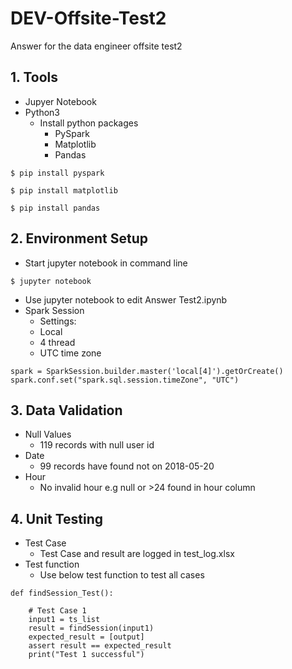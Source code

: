 # DEV-Offsite-Test2
Answer for the data engineer offsite test2

## 1. Tools
* Jupyer Notebook
* Python3
  * Install python packages
    * PySpark
    * Matplotlib
    * Pandas
```
$ pip install pyspark
```
```
$ pip install matplotlib
```
```
$ pip install pandas
```
## 2. Environment Setup
- Start jupyter notebook in command line
```
$ jupyter notebook
```
- Use jupyter notebook to edit Answer Test2.ipynb
- Spark Session
    - Settings:
    - Local
    - 4 thread
    - UTC time zone
```
spark = SparkSession.builder.master('local[4]').getOrCreate()
spark.conf.set("spark.sql.session.timeZone", "UTC")
```
## 3. Data Validation
- Null Values
     - 119 records with null user id
- Date
     - 99 records have found not on 2018-05-20
- Hour
    - No invalid hour e.g null or >24 found in hour column

## 4. Unit Testing
- Test Case
    - Test Case and result are logged in test_log.xlsx
- Test function
    - Use below test function to test all cases
```
def findSession_Test():

    # Test Case 1
    input1 = ts_list
    result = findSession(input1)
    expected_result = [output]
    assert result == expected_result
    print("Test 1 successful")
```    
